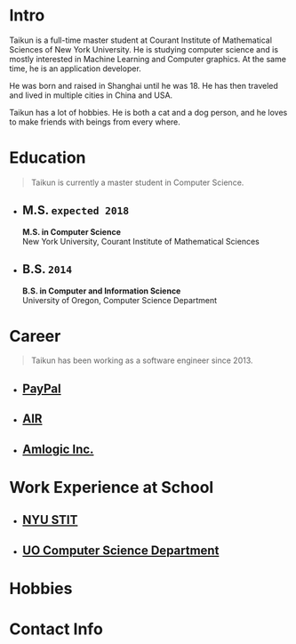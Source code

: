 # Intro
Taikun is a full-time master student at Courant Institute of Mathematical Sciences of New York University. He is studying computer science and is mostly interested in Machine Learning and Computer graphics. At the same time, he is an application developer.

He was born and raised in Shanghai until he was 18. He has then traveled and lived in multiple cities in China and USA.

Taikun has a lot of hobbies. He is both a cat and a dog person, and he loves to make friends with beings from every where.

# Education
> Taikun is currently a master student in Computer Science.

- ## M.S. `expected 2018`
  **M.S. in Computer Science**  
  New York University, Courant Institute of Mathematical Sciences

- ## B.S. `2014`
  **B.S. in Computer and Information Science**  
  University of Oregon, Computer Science Department

# Career
> Taikun has been working as a software engineer since 2013.

- ## [PayPal](https://www.paypal.com)

- ## [AIR](https://www.air.org/)

- ## [Amlogic Inc.](http://www.amlogic.com/)

# Work Experience at School

- ## [NYU STIT](https://www.nyu.edu)

- ## [UO Computer Science Department](https://cs.uoregon.edu/)

# Hobbies

# Contact Info